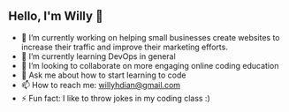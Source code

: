 ## Hello, I'm Willy 👋

- 🔭 I’m currently working on helping small businesses create websites to increase their traffic and improve their marketing efforts.
- 🌱 I’m currently learning DevOps in general
- 👯 I’m looking to collaborate on more engaging online coding education
- 💬 Ask me about how to start learning to code
- 📫 How to reach me: willyhdian@gmail.com
- ⚡ Fun fact: I like to throw jokes in my coding class :)

<!--
**willyhardian/willyhardian** is a ✨ _special_ ✨ repository because its `README.md` (this file) appears on your GitHub profile.

Here are some ideas to get you started:

- 🔭 I’m currently working on ...
- 🌱 I’m currently learning ...
- 👯 I’m looking to collaborate on ...
- 🤔 I’m looking for help with ...
- 💬 Ask me about ...
- 📫 How to reach me: ...
- 😄 Pronouns: ...
- ⚡ Fun fact: ...
-->
